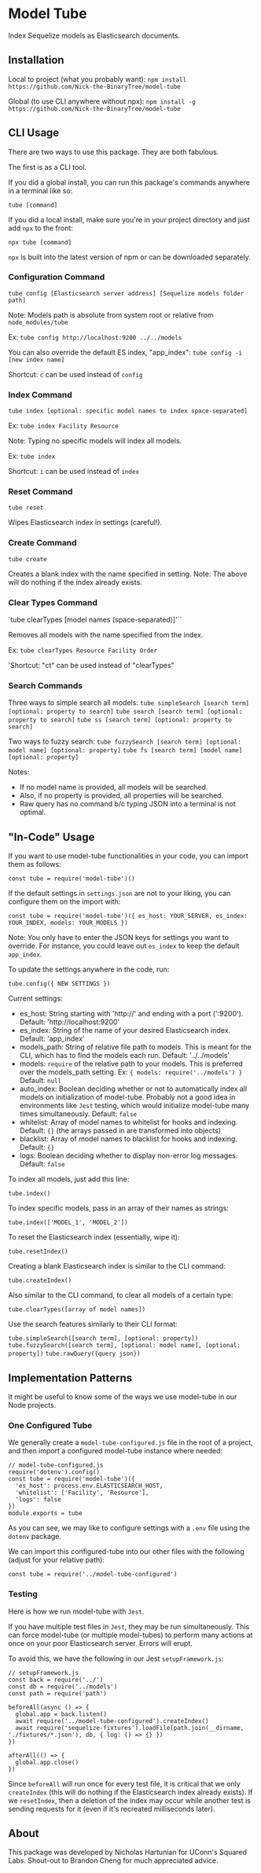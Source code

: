 # Model Tube
Index Sequelize models as Elasticsearch documents.


## Installation
Local to project (what you probably want):
`npm install https://github.com/Nick-the-BinaryTree/model-tube`

Global (to use CLI anywhere without npx):
`npm install -g  https://github.com/Nick-the-BinaryTree/model-tube`


## CLI Usage
There are two ways to use this package. They are both fabulous.

The first is as a CLI tool.

If you did a global install, you can run this package's commands anywhere in a terminal like so:

`tube [command]`

If you did a local install, make sure you're in your project directory and just add `npx` to the front:

`npx tube [command]`

`npx` is built into the latest version of npm or can be downloaded separately.

### Configuration Command
`tube config [Elasticsearch server address] [Sequelize models folder path]`

Note: Models path is absolute from system root or relative from `node_modules/tube`

Ex: `tube config http://localhost:9200 ../../models`

You can also override the default ES index, "app_index":
`tube config -i [new index name]`

Shortcut: `c` can be used instead of `config`

### Index Command
`tube index [optional: specific model names to index space-separated]`

Ex: `tube index Facility Resource`

Note: Typing no specific models will index all models.

Ex: `tube index`

Shortcut: `i` can be used instead of `index`

### Reset Command
`tube reset`

Wipes Elasticsearch index in settings (careful!).

### Create Command
`tube create`

Creates a blank index with the name specified in setting.
Note: The above will do nothing if the index already exists.

### Clear Types Command
`tube clearTypes [model names (space-separated)]'``

Removes all models with the name specified from the index.

Ex: `tube clearTypes Resource Facility Order`

'Shortcut: "ct" can be used instead of "clearTypes"

### Search Commands
Three ways to simple search all models:
`tube simpleSearch [search term] [optional: property to search]`
`tube search [search term] [optional: property to search]`
`tube ss [search term] [optional: property to search]`

Two ways to fuzzy search:
`tube fuzzySearch [search term] [optional: model name] [optional: property]`
`tube fs [search term] [model name] [optional: property]`

Notes:
* If no model name is provided, all models will be searched.
* Also, if no property is provided, all properties will be searched.
* Raw query has no command b/c typing JSON into a terminal is not optimal.

## "In-Code" Usage
If you want to use model-tube functionalities in your code, you can import them as follows:

`const tube = require('model-tube')()`

If the default settings in `settings.json` are not to your liking, you can configure them on the import with:

`const tube = require('model-tube')({ es_host: YOUR_SERVER, es_index: YOUR_INDEX, models: YOUR_MODELS })`

Note: You only have to enter the JSON keys for settings you want to override. For instance, you could leave out `es_index` to keep the default `app_index`.

To update the settings anywhere in the code, run:

`tube.config({ NEW SETTINGS })`

Current settings:
* es_host: String starting with 'http://' and ending with a port (':9200'). Default: 'http://localhost:9200'
* es_index: String of the name of your desired Elasticsearch index. Default: 'app_index'
* models_path: String of relative file path to models. This is meant for the CLI, which has to find the models each run. Default: '../../models'
* models: `require` of the relative path to your models. This is preferred over the models_path setting. Ex: `{ models: require('../models') }` Default: `null`
* auto_index: Boolean deciding whether or not to automatically index all models on initialization of model-tube. Probably not a good idea in environments like `Jest` testing, which would initialize model-tube many times simultaneously. Default: `false`
* whitelist: Array of model names to whitelist for hooks and indexing. Default: `{}` (the arrays passed in are transformed into objects)
* blacklist: Array of model names to blacklist for hooks and indexing. Default: `{}`
* logs: Boolean deciding whether to display non-error log messages. Default: `false`

To index all models, just add this line:

`tube.index()`

To index specific models, pass in an array of their names as strings:

`tube.index(['MODEL_1', 'MODEL_2'])`

To reset the Elasticsearch index (essentially, wipe it):

`tube.resetIndex()`

Creating a blank Elasticsearch index is similar to the CLI command:

`tube.createIndex()`

Also similar to the CLI command, to clear all models of a certain type:

`tube.clearTypes([array of model names])`

Use the search features similarly to their CLI format:

`tube.simpleSearch([search term], [optional: property])`
`tube.fuzzySearch([search term], [optional: model name], [optional: property])`
`tube.rawQuery({query json})`

## Implementation Patterns

It might be useful to know some of the ways we use model-tube in our Node projects.

### One Configured Tube

We generally create a `model-tube-configured.js` file in the root of a project, and then import a configured model-tube instance where needed:

```
// model-tube-configured.js
require('dotenv').config()
const tube = require('model-tube')({
  'es_host': process.env.ELASTICSEARCH_HOST,
  'whitelist': ['Facility', 'Resource'],
  'logs': false
})
module.exports = tube
```

As you can see, we may like to configure settings with a `.env` file using the `dotenv` package.

We can import this configured-tube into our other files with the following (adjust for your relative path):

`const tube = require('../model-tube-configured')`

### Testing

Here is how we run model-tube with `Jest`.

If you have multiple test files in `Jest`, they may be run simultaneously. This can force model-tube (or multiple model-tubes) to perform many actions at once on your poor Elasticsearch server. Errors will erupt.

To avoid this, we have the following in our Jest `setupFramework.js`:

```
// setupFramework.js
const back = require('../')
const db = require('../models')
const path = require('path')

beforeAll(async () => {
  global.app = back.listen()
  await require('../model-tube-configured').createIndex()
  await require('sequelize-fixtures').loadFile(path.join(__dirname, './fixtures/*.json'), db, { log: () => {} })
})

afterAll(() => {
  global.app.close()
})
```

Since `beforeAll` will run once for every test file, it is critical that we only `createIndex` (this will do nothing if the Elasticsearch index already exists). If we `resetIndex`, then a deletion of the index may occur while another test is sending requests for it (even if it's recreated milliseconds later).

## About
This package was developed by Nicholas Hartunian for UConn's Squared Labs. Shout-out to Brandon Cheng for much appreciated advice.
